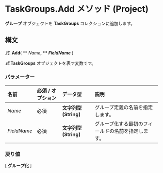 
# TaskGroups.Add メソッド (Project)

 **グループ** オブジェクトを **TaskGroups** コレクションに追加します。


## 構文

 _式_. **Add**( ** _Name_**, ** _FieldName_** )

 _式_ **TaskGroups** オブジェクトを表す変数です。


### パラメーター



|**名前**|**必須 / オプション**|**データ型**|**説明**|
|:-----|:-----|:-----|:-----|
| _Name_|必須|**文字列型 (String)**|グループ定義の名前を指定します。|
| _FieldName_|必須|**文字列型 (String)**|グループ化する最初のフィールドの名前を指定します。|

### 戻り値

[ **グループ化** ]

